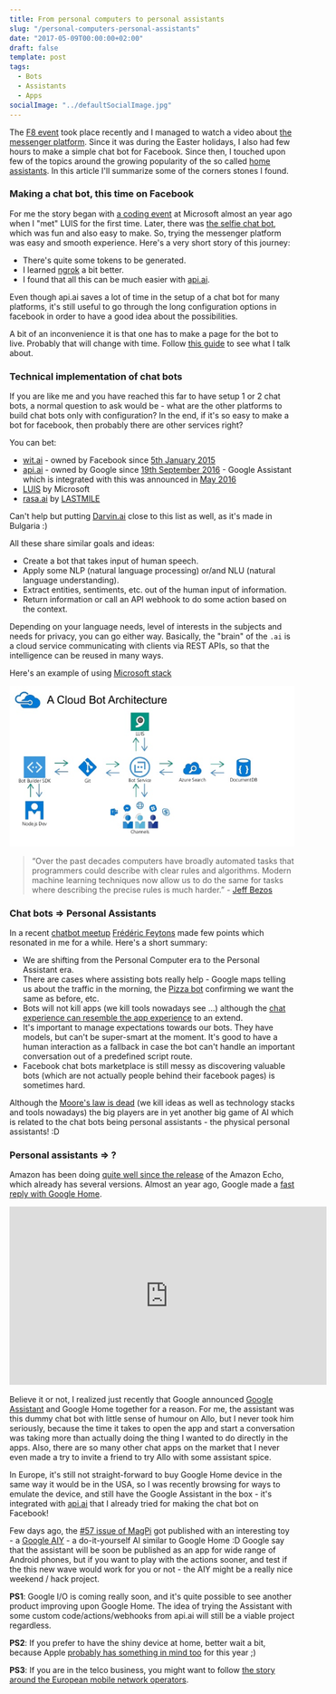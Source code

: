 ```yaml
---
title: From personal computers to personal assistants
slug: "/personal-computers-personal-assistants"
date: "2017-05-09T00:00:00+02:00"
draft: false
template: post
tags:
  - Bots
  - Assistants
  - Apps
socialImage: "../defaultSocialImage.jpg"
---
```


The [F8 event](https://www.fbf8.com/) took place recently and I managed to watch a video about
[the messenger platform](https://developers.facebook.com/docs/messenger-platform). Since it was during the Easter holidays, I also had few hours to make a simple chat bot for Facebook. Since then, I touched upon few of the topics around
the growing popularity of the so called [home assistants](http://www.crn.com/slide-shows/components-peripherals/300083432/10-cool-smart-home-assistants-at-ces-2017.htm). In this article I'll summarize some of the corners stones I found.

### Making a chat bot, this time on Facebook

For me the story began with [a coding event](https://medium.com/@kalin.chernev/coding-battle-at-microsoft-innovation-center-brussels-the-rise-of-the-bots-f0887c15e257)
at Microsoft almost an year ago when I "met" LUIS for the first time. Later, there was [the selfie chat bot](https://chatbotslife.com/building-a-chat-bot-who-understands-emotions-though-your-selfies-e9fa7cc4b627), which was fun and also easy to make. So, trying the messenger platform was easy and smooth experience. Here's a very short story of this journey:

- There's quite some tokens to be generated.
- I learned [ngrok](https://ngrok.com/) a bit better.
- I found that all this can be much easier with [api.ai](https://api.ai/).

Even though api.ai saves a lot of time in the setup of a chat bot for many platforms, it's still useful to go through the long configuration options in facebook in order to have a good idea about the possibilities.

A bit of an inconvenience it is that one has to make a page for the bot to live. Probably that will change with time. Follow [this guide](https://developers.facebook.com/docs/messenger-platform/guides/quick-start) to see what I talk about.

### Technical implementation of chat bots

If you are like me and you have reached this far to have setup 1 or 2 chat bots, a normal question to ask would be - what are the other platforms to build chat bots only with configuration? In the end, if it's so easy to make a bot for facebook, then probably there are other services right?

You can bet:

- [wit.ai](https://wit.ai/) - owned by Facebook since [5th January 2015](https://www.crunchbase.com/organization/wit-ai#/entity)
- [api.ai](https://api.ai/) - owned by Google since [19th September 2016](https://www.crunchbase.com/organization/api-ai#/entity) - Google Assistant which is integrated with this was announced in [May 2016](https://en.wikipedia.org/wiki/Google_Assistant)
- [LUIS](https://www.luis.ai/home/index) by Microsoft
- [rasa.ai](https://rasa.ai/) by [LASTMILE](https://golastmile.com/)

Can't help but putting [Darvin.ai](https://darvin.ai/) close to this list as well, as it's made in Bulgaria :)

All these share similar goals and ideas:

- Create a bot that takes input of human speech.
- Apply some NLP (natural language processing) or/and NLU (natural language understanding).
- Extract entities, sentiments, etc. out of the human input of information.
- Return information or call an API webhook to do some action based on the context.

Depending on your language needs, level of interests in the subjects and needs for privacy, you can go either way. Basically, the "brain" of the `.ai` is a cloud service communicating with clients via REST APIs, so that the intelligence can be reused in many ways.

Here's an example of using [Microsoft stack](https://www.slideshare.net/PaulPrae/azure-as-a-chatbot-service-from-purpose-to-production-with-a-cloud-bot-architecture)

![Chat bot cloud architecture](/media/cloud-bot-architecture.jpg)

> “Over the past decades computers have broadly automated tasks that programmers could describe with clear rules and algorithms. Modern machine learning techniques now allow us to do the same for tasks where describing the precise rules is much harder.” - [Jeff Bezos](https://futurism.com/amazon-ceo-perfectly-explains-ai-just-two-sentences/)

### Chat bots => Personal Assistants

In a recent [chatbot meetup](https://www.meetup.com/Brussels-chatbot-Meetup/events/238677762/) [Frédéric Feytons](https://www.meetup.com/Brussels-chatbot-Meetup/members/224607756/) made few points which resonated in me for a while. Here's a short summary:

- We are shifting from
  the Personal Computer era to the Personal Assistant era.
- There are cases where assisting bots really help - Google maps telling us about the traffic in the morning, the [Pizza bot](https://chatbotsmagazine.com/5-use-cases-where-building-a-bot-makes-sense-c1bd3aab13db) confirming we want the same as before, etc.
- Bots will not kill apps (we kill tools nowadays see ...) although the [chat experience can resemble the app experience](http://marketingland.com/facebook-messenger-adds-option-chat-bots-avoid-chatting-208255) to an extend.
- It's important to manage expectations towards our bots. They have models, but can't be super-smart at the moment. It's good to have a human interaction as a fallback in case the bot can't handle an important conversation out of a predefined script route.
- Facebook chat bots marketplace is still messy as discovering valuable bots (which are not actually people behind their facebook pages) is sometimes hard.

Although the [Moore's law is dead](https://www.technologyreview.com/s/601441/moores-law-is-dead-now-what/) (we kill ideas as well as technology stacks and tools nowadays) the big players are in yet another big game of AI which is related to the chat bots being personal assistants - the physical personal assistants! :D

### Personal assistants => ?

Amazon has been doing [quite well since the release](http://uk.businessinsider.com/amazon-echo-sales-figures-stats-chart-2016-12?r=US&IR=T) of the Amazon Echo, which already has several versions. Almost an year ago, Google made a [fast reply with Google Home](https://www.cnet.com/news/google-home-vs-amazon-echo/).

<iframe title="Video about Google Home" width="560" height="315" src="https://www.youtube.com/embed/2KpLHdAURGo?rel=0&amp;showinfo=0" frameborder="0" allowfullscreen></iframe>

Believe it or not, I realized just recently that Google announced [Google Assistant](https://assistant.google.com/) and Google Home together for a reason. For me, the assistant was this dummy chat bot with little sense of humour on Allo, but I never took him seriously, because the time it takes to open the app and start a conversation was taking more than actually doing the thing I wanted to do directly in the apps. Also, there are so many other chat apps on the market that I never even made a try to invite a friend to try Allo with some assistant spice.

In Europe, it's still not straight-forward to buy Google Home device in the same way it would be in the USA, so I was recently browsing for ways to emulate the device, and still have the Google Assistant in the box - it's integrated with [api.ai](https://developers.google.com/actions/) that I already tried for making the chat bot on Facebook!

Few days ago, the [#57 issue of MagPi](https://www.raspberrypi.org/magpi/how-to-get-aiy-projects/) got published with an interesting toy - a [Google AIY](https://aiyprojects.withgoogle.com/) - a do-it-yourself AI similar to Google Home :D
Google say that the assistant will be soon be published as an app for wide range of Android phones, but if you want to play with the actions sooner, and test if the this new wave would work for you or not - the AIY might be a really nice weekend / hack project.

**PS1**: Google I/O is coming really soon, and it's quite possible to see another product improving upon Google Home. The idea of trying the Assistant with some custom code/actions/webhooks from api.ai will still be a viable project regardless.

**PS2**: If you prefer to have the shiny device at home, better wait a bit, because Apple [probably has something in mind too](https://www.cnet.com/news/apple-exec-mocks-google-home-and-amazon-echo/) for this year ;)

**PS3**: If you are in the telco business, you might want to follow [the story around the European mobile network operators](https://www.bloomberg.com/news/articles/2017-04-20/european-telcos-team-up-to-take-ai-fight-to-google-amazon).
